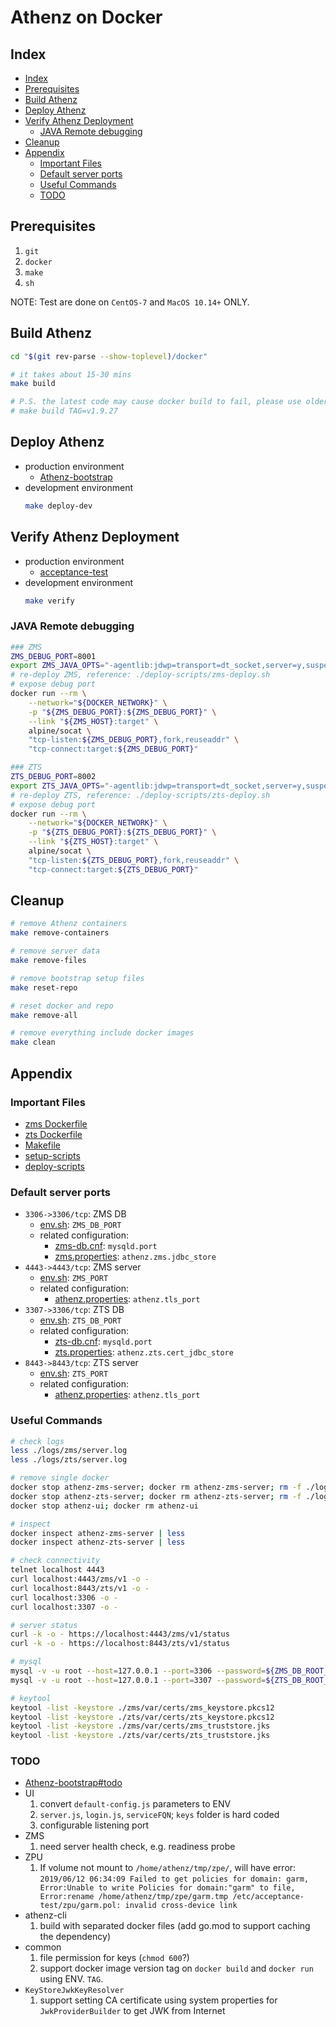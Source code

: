 # Athenz on Docker

<a id="markdown-index" name="index"></a>
## Index
<!-- TOC depthFrom:2 updateOnSave:true -->

- [Index](#index)
- [Prerequisites](#prerequisites)
- [Build Athenz](#build-athenz)
- [Deploy Athenz](#deploy-athenz)
- [Verify Athenz Deployment](#verify-athenz-deployment)
    - [JAVA Remote debugging](#java-remote-debugging)
- [Cleanup](#cleanup)
- [Appendix](#appendix)
    - [Important Files](#important-files)
    - [Default server ports](#default-server-ports)
    - [Useful Commands](#useful-commands)
    - [TODO](#todo)

<!-- /TOC -->

<a id="markdown-prerequisites" name="prerequisites"></a>
## Prerequisites

1. `git`
1. `docker`
1. `make`
1. `sh`

NOTE: Test are done on `CentOS-7` and `MacOS 10.14+` ONLY.

<a id="markdown-build-athenz" name="build-athenz"></a>
## Build Athenz

```bash
cd "$(git rev-parse --show-toplevel)/docker"

# it takes about 15-30 mins
make build

# P.S. the latest code may cause docker build to fail, please use older version by specifying the tag version (< v1.9.27) or post an issue
# make build TAG=v1.9.27
```

<a id="markdown-deploy-athenz" name="deploy-athenz"></a>
## Deploy Athenz

- production environment
    - [Athenz-bootstrap](./docs/Athenz-bootstrap.md)
- development environment
    ```bash
    make deploy-dev
    ```

<a id="markdown-verify-athenz-deployment" name="verify-athenz-deployment"></a>
## Verify Athenz Deployment

- production environment
    - [acceptance-test](./docs/acceptance-test.md)
- development environment
    ```bash
    make verify
    ```

<a id="markdown-java-remote-debugging" name="java-remote-debugging"></a>
### JAVA Remote debugging

```bash
### ZMS
ZMS_DEBUG_PORT=8001
export ZMS_JAVA_OPTS="-agentlib:jdwp=transport=dt_socket,server=y,suspend=n,address=${ZMS_DEBUG_PORT}"
# re-deploy ZMS, reference: ./deploy-scripts/zms-deploy.sh
# expose debug port
docker run --rm \
    --network="${DOCKER_NETWORK}" \
    -p "${ZMS_DEBUG_PORT}:${ZMS_DEBUG_PORT}" \
    --link "${ZMS_HOST}:target" \
    alpine/socat \
    "tcp-listen:${ZMS_DEBUG_PORT},fork,reuseaddr" \
    "tcp-connect:target:${ZMS_DEBUG_PORT}"

### ZTS
ZTS_DEBUG_PORT=8002
export ZTS_JAVA_OPTS="-agentlib:jdwp=transport=dt_socket,server=y,suspend=n,address=${ZTS_DEBUG_PORT}"
# re-deploy ZTS, reference: ./deploy-scripts/zts-deploy.sh
# expose debug port
docker run --rm \
    --network="${DOCKER_NETWORK}" \
    -p "${ZTS_DEBUG_PORT}:${ZTS_DEBUG_PORT}" \
    --link "${ZTS_HOST}:target" \
    alpine/socat \
    "tcp-listen:${ZTS_DEBUG_PORT},fork,reuseaddr" \
    "tcp-connect:target:${ZTS_DEBUG_PORT}"
```

<a id="markdown-cleanup" name="cleanup"></a>
## Cleanup

```bash
# remove Athenz containers
make remove-containers

# remove server data
make remove-files

# remove bootstrap setup files
make reset-repo
```
```bash
# reset docker and repo
make remove-all

# remove everything include docker images
make clean
```

<a id="markdown-appendix" name="appendix"></a>
## Appendix

<a id="markdown-important-files" name="important-files"></a>
### Important Files
- [zms Dockerfile](./zms/Dockerfile)
- [zts Dockerfile](./zts/Dockerfile)
- [Makefile](./Makefile)
- [setup-scripts](./setup-scripts)
- [deploy-scripts](./deploy-scripts)

<a id="markdown-default-server-ports" name="default-server-ports"></a>
### Default server ports
- `3306->3306/tcp`: ZMS DB
    - [env.sh](./env.sh): `ZMS_DB_PORT`
    - related configuration:
        - [zms-db.cnf](./db/zms/zms-db.cnf): `mysqld.port`
        - [zms.properties](./zms/conf/zms.properties): `athenz.zms.jdbc_store`
- `4443->4443/tcp`: ZMS server
    - [env.sh](./env.sh): `ZMS_PORT`
    - related configuration:
        - [athenz.properties](./zms/conf/athenz.properties): `athenz.tls_port`
- `3307->3306/tcp`: ZTS DB
    - [env.sh](./env.sh): `ZTS_DB_PORT`
    - related configuration:
        - [zts-db.cnf](./db/zts/zts-db.cnf): `mysqld.port`
        - [zts.properties](./zts/conf/zts.properties): `athenz.zts.cert_jdbc_store`
- `8443->8443/tcp`: ZTS server
    - [env.sh](./env.sh): `ZTS_PORT`
    - related configuration:
        - [athenz.properties](./zts/conf/athenz.properties): `athenz.tls_port`

<a id="markdown-useful-commands" name="useful-commands"></a>
### Useful Commands

```bash
# check logs
less ./logs/zms/server.log
less ./logs/zts/server.log

# remove single docker
docker stop athenz-zms-server; docker rm athenz-zms-server; rm -f ./logs/zms/*
docker stop athenz-zts-server; docker rm athenz-zts-server; rm -f ./logs/zts/*
docker stop athenz-ui; docker rm athenz-ui

# inspect
docker inspect athenz-zms-server | less
docker inspect athenz-zts-server | less

# check connectivity
telnet localhost 4443
curl localhost:4443/zms/v1 -o -
curl localhost:8443/zts/v1 -o -
curl localhost:3306 -o -
curl localhost:3307 -o -

# server status
curl -k -o - https://localhost:4443/zms/v1/status
curl -k -o - https://localhost:8443/zts/v1/status

# mysql
mysql -v -u root --host=127.0.0.1 --port=3306 --password=${ZMS_DB_ROOT_PASS} --database=zms_server -e 'show tables;'
mysql -v -u root --host=127.0.0.1 --port=3307 --password=${ZTS_DB_ROOT_PASS} --database=zts_store -e 'show tables;'

# keytool
keytool -list -keystore ./zms/var/certs/zms_keystore.pkcs12
keytool -list -keystore ./zts/var/certs/zts_keystore.pkcs12
keytool -list -keystore ./zms/var/certs/zms_truststore.jks
keytool -list -keystore ./zts/var/certs/zts_truststore.jks
```

<a id="markdown-todo" name="todo"></a>
### TODO

- [Athenz-bootstrap#todo](./docs/Athenz-bootstrap.md#todo)
- UI
    1. convert `default-config.js` parameters to ENV
    1. `server.js`, `login.js`, `serviceFQN`; `keys` folder is hard coded
    1. configurable listening port
- ZMS
    1. need server health check, e.g. readiness probe
- ZPU
    1. If volume not mount to `/home/athenz/tmp/zpe/`, will have error: `2019/06/12 06:34:09 Failed to get policies for domain: garm, Error:Unable to write Policies for domain:"garm" to file, Error:rename /home/athenz/tmp/zpe/garm.tmp /etc/acceptance-test/zpu/garm.pol: invalid cross-device link`
- athenz-cli
    1. build with separated docker files (add go.mod to support caching the dependency)
- common
    1. file permission for keys (`chmod 600`?)
    1. support docker image version tag on `docker build` and `docker run` using ENV. `TAG`.
- `KeyStoreJwkKeyResolver`
    1. support setting CA certificate using system properties for `JwkProviderBuilder` to get JWK from Internet
